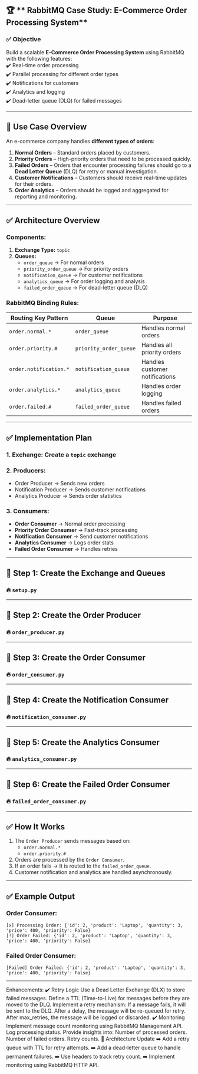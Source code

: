 ## 🏆 ** RabbitMQ Case Study: E-Commerce Order Processing System**  

### ✅ **Objective**  
Build a scalable **E-Commerce Order Processing System** using RabbitMQ with the following features:  
✔️ Real-time order processing  
✔️ Parallel processing for different order types  
✔️ Notifications for customers  
✔️ Analytics and logging  
✔️ Dead-letter queue (DLQ) for failed messages  

---

## 🎯 **Use Case Overview**
An e-commerce company handles **different types of orders**:
1. **Normal Orders** – Standard orders placed by customers.  
2. **Priority Orders** – High-priority orders that need to be processed quickly.  
3. **Failed Orders** – Orders that encounter processing failures should go to a **Dead Letter Queue** (DLQ) for retry or manual investigation.  
4. **Customer Notifications** – Customers should receive real-time updates for their orders.  
5. **Order Analytics** – Orders should be logged and aggregated for reporting and monitoring.  

---

## ✅ **Architecture Overview**
### Components:
1. **Exchange Type:** `topic`
2. **Queues:**
   - `order_queue` → For normal orders  
   - `priority_order_queue` → For priority orders  
   - `notification_queue` → For customer notifications  
   - `analytics_queue` → For order logging and analysis  
   - `failed_order_queue` → For dead-letter queue (DLQ)  

### RabbitMQ Binding Rules:
| Routing Key Pattern                   | Queue                  | Purpose                           |
|----------------------------------------|------------------------|-----------------------------------|
| `order.normal.*`                      | `order_queue`          | Handles normal orders            |
| `order.priority.#`                    | `priority_order_queue` | Handles all priority orders       |
| `order.notification.*`                | `notification_queue`   | Handles customer notifications    |
| `order.analytics.*`                   | `analytics_queue`      | Handles order logging             |
| `order.failed.#`                      | `failed_order_queue`   | Handles failed orders             |

---

## ✅ **Implementation Plan**
### 1. **Exchange**: Create a `topic` exchange  
### 2. **Producers**:
- Order Producer → Sends new orders  
- Notification Producer → Sends customer notifications  
- Analytics Producer → Sends order statistics  

### 3. **Consumers**:
- **Order Consumer** → Normal order processing  
- **Priority Order Consumer** → Fast-track processing  
- **Notification Consumer** → Send customer notifications  
- **Analytics Consumer** → Logs order stats  
- **Failed Order Consumer** → Handles retries  

---

## 📌 **Step 1: Create the Exchange and Queues**
### 🔥 `setup.py`


   

---

## 📌 **Step 2: Create the Order Producer**
### 🔥 `order_producer.py`


---

## 📌 **Step 3: Create the Order Consumer**
### 🔥 `order_consumer.py`

---

## 📌 **Step 4: Create the Notification Consumer**
### 🔥 `notification_consumer.py`


---

## 📌 **Step 5: Create the Analytics Consumer**
### 🔥 `analytics_consumer.py`

---

## 📌 **Step 6: Create the Failed Order Consumer**
### 🔥 `failed_order_consumer.py`


---

## ✅ **How It Works**
1. The `Order Producer` sends messages based on:
   - `order.normal.*`  
   - `order.priority.#`  
2. Orders are processed by the `Order Consumer`.  
3. If an order fails → It is routed to the `failed_order_queue`.  
4. Customer notification and analytics are handled asynchronously.  

---

## ✅ **Example Output**
### **Order Consumer:**
```
[x] Processing Order: {'id': 2, 'product': 'Laptop', 'quantity': 3, 'price': 400, 'priority': False}
[!] Order Failed: {'id': 2, 'product': 'Laptop', 'quantity': 3, 'price': 400, 'priority': False}
```

### **Failed Order Consumer:**
```
[Failed] Order Failed: {'id': 2, 'product': 'Laptop', 'quantity': 3, 'price': 400, 'priority': False}
```

---

Enhancements:
✔️ Retry Logic
Use a Dead Letter Exchange (DLX) to store failed messages.
Define a TTL (Time-to-Live) for messages before they are moved to the DLQ.
Implement a retry mechanism:
If a message fails, it will be sent to the DLQ.
After a delay, the message will be re-queued for retry.
After max_retries, the message will be logged or discarded.
✔️ Monitoring
Implement message count monitoring using RabbitMQ Management API.
Log processing status.
Provide insights into:
Number of processed orders.
Number of failed orders.
Retry counts.
📌 Architecture Update
➡️ Add a retry queue with TTL for retry attempts.
➡️ Add a dead-letter queue to handle permanent failures.
➡️ Use headers to track retry count.
➡️ Implement monitoring using RabbitMQ HTTP API.



